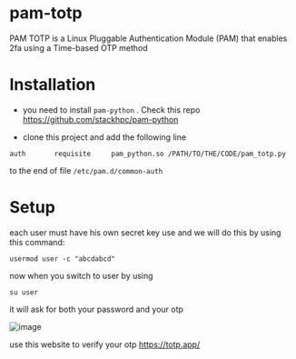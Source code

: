 # pam-totp

PAM TOTP is a Linux Pluggable Authentication Module (PAM) that enables 2fa using a Time-based OTP method

# Installation

* you need to install `pam-python` . Check this repo https://github.com/stackhpc/pam-python

* clone this project and add the following line

`auth       requisite     pam_python.so /PATH/TO/THE/CODE/pam_totp.py`

to the end of file  `/etc/pam.d/common-auth`

# Setup
each user  must have his own secret key use and we will do this by using this command:

`usermod user -c "abcdabcd"`

now when you switch to user by using

`su user`

it will ask for both your password and your otp


![image](https://user-images.githubusercontent.com/2572236/186054741-bfc2a1ce-10af-4556-8309-2e5d710f3357.png)


use this website to verify your otp  https://totp.app/
